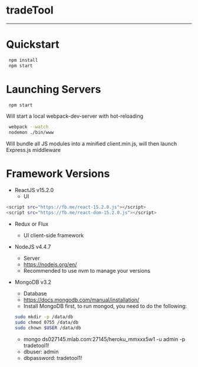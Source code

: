# tradeTool
----------------------------------------------
# Quickstart
```sh
 npm install
 npm start
```

# Launching Servers
```sh
 npm start
```
Will start a local webpack-dev-server with hot-reloading

```sh
 webpack --watch
 nodemon ./bin/www
 ```
 Will bundle all JS modules into a minified client.min.js, will then launch
 Express.js middleware

# Framework Versions

* ReactJS v15.2.0
  - UI
```sh
<script src="https://fb.me/react-15.2.0.js"></script>
<script src="https://fb.me/react-dom-15.2.0.js"></script>
```
* Redux or Flux
  - UI client-side framework

* NodeJS v4.4.7
  - Server
  - https://nodejs.org/en/
  - Recommended to use nvm to manage your versions

* MongoDB v3.2
  - Database
  - https://docs.mongodb.com/manual/installation/
  - Install MongoDB first, to run mongod, you need to do the following:
  ```sh
  sudo mkdir -p /data/db
  sudo chmod 0755 /data/db
  sudo chown $USER /data/db
  ```
  - mongo ds027145.mlab.com:27145/heroku_mmxxx5w1 -u admin -p tradetool1!
  - dbuser: admin
  - dbpassword: tradetool1!
